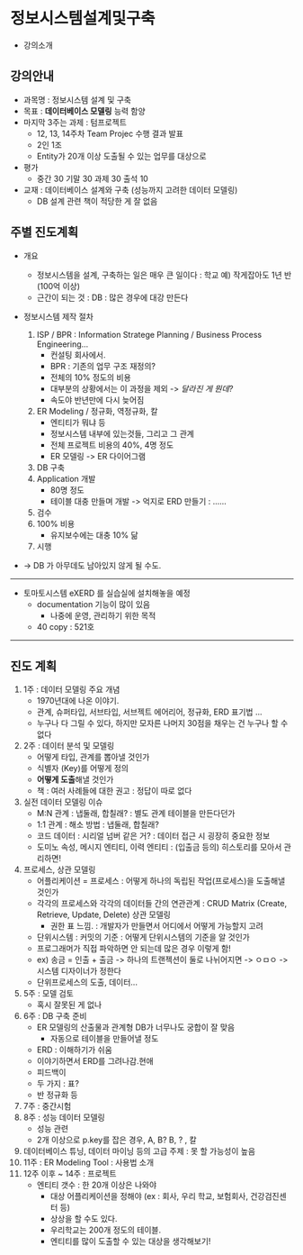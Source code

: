 정보시스템설계및구축
====================

-	강의소개

강의안내
--------

-	과목명 : 정보시스템 설계 및 구축
-	목표 : **데이터베이스 모델링** 능력 함양
-	마지막 3주는 과제 : 텀프로젝트
	-	12, 13, 14주차 Team Projec 수행 결과 발표
	-	2인 1조
	-	Entity가 20개 이상 도출될 수 있는 업무를 대상으로
-	평가
	-	중간 30 기말 30 과제 30 출석 10
-	교재 : 데이터베이스 설계와 구축 (성능까지 고려한 데이터 모델링)
	-	DB 설계 관련 책이 적당한 게 잘 없음

주별 진도계획
-------------

-	개요
	-	정보시스템을 설계, 구축하는 일은 매우 큰 일이다 : 학교 예) 작게잡아도 1년 반 (100억 이상)
	-	근간이 되는 것 : DB : 많은 경우에 대강 만든다
-	정보시스템 제작 절차

	1.	ISP / BPR : Information Stratege Planning / Business Process Engineering...
		-	컨설팅 회사에서.
		-	BPR : 기존의 업무 구조 재정의?
		-	전체의 10% 정도의 비용
		-	대부분의 상황에서는 이 과정을 제외 -> *달라진 게 뭔데?*
		-	속도야 반년만에 다시 늦어짐
	2.	ER Modeling / 정규화, 역정규화, 칼
		-	엔티티가 뭐냐 등
		-	정보시스템 내부에 있는것들, 그리고 그 관계
		-	전체 프로젝트 비용의 40%, 4명 정도
		-	ER 모델링 -> ER 다이어그램
	3.	DB 구축
	4.	Application 개발
		-	80명 정도
		-	테이블 대충 만들며 개발 -> 억지로 ERD 만들기 : ......
	5.	검수
	6.	100% 비용
		-	유지보수에는 대충 10% 닮
	7.	시행

-	-> DB 가 아무데도 남아있지 않게 될 수도.

---

-	토마토시스템 eXERD 를 실습실에 설치해놓을 예정
	-	documentation 기능이 많이 있음
		-	나중에 운영, 관리하기 위한 목적
	-	40 copy : 521호

---

진도 계획
---------

1.	1주 : 데이터 모델링 주요 개념
	-	1970년대에 나온 이야기.
	-	관계, 슈퍼타입, 서브타입, 서브젝트 에어리어, 정규화, ERD 표기법 ...
	-	누구나 다 그릴 수 있다, 하지만 모자른 나머지 30점을 채우는 건 누구나 할 수 없다
2.	2주 : 데이터 분석 및 모델링
	-	어떻게 타입, 관계를 뽑아낼 것인가
	-	식별자 (Key)를 어떻게 정의
	-	**어떻게 도출**해낼 것인가
	-	책 : 여러 사례들에 대한 권고 : 정답이 따로 없다
3.	실전 데이터 모델링 이슈
	-	M:N 관계 : 냅둘래, 합칠래? : 별도 관계 테이블을 만든다던가
	-	1:1 관계 : 해소 방법 : 냅둘래, 합칠래?
	-	코드 데이터 : 시리얼 넘버 같은 거? : 데이터 접근 시 굉장히 중요한 정보
	-	도미노 속성, 메시지 엔티티, 이력 엔티티 : (입출금 등의) 히스토리를 모아서 관리하면!
4.	프로세스, 상관 모델링
	-	어플리케이션 = 프로세스 : 어떻게 하나의 독립된 작업(프로세스)을 도출해낼 것인가
	-	각각의 프로세스와 각각의 데이터들 간의 연관관계 : CRUD Matrix (Create, Retrieve, Update, Delete) 상관 모델링
		-	권한 표 느낌. : 개발자가 만들면서 어디에서 어떻게 가능할지 고려
	-	단위시스템 : 커밋의 기준 : 어떻게 단위시스템의 기준을 알 것인가
	-	프로그래머가 직접 파악하면 안 되는데 많은 경우 이렇게 함!
	-	ex) 송금 = 인출 + 출금 -> 하나의 트랜젝션이 둘로 나뉘어지면 -> ㅇㅁㅇ -> 시스템 디자이너가 정한다
	-	단위프로세스의 도출, 데이터...
5.	5주 : 모델 검토
	-	혹시 잘못된 게 없나
6.	6주 : DB 구축 준비
	-	ER 모델링의 산출물과 관계형 DB가 너무나도 궁합이 잘 맞음
		-	자동으로 테이블을 만들어낼 정도
	-	ERD : 이해하기가 쉬움
	-	이야기하면서 ERD를 그려나감.현애
	-	피드백이
	-	두 가지 : 표?
	-	반 정규화 등
7.	7주 : 중간시험
8.	8주 : 성능 데이터 모델링
	-	성능 관련
	-	2개 이상으로 p.key를 잡은 경우, A, B? B, ? , 칼
9.	데이터베이스 튜닝, 데이터 마이닝 등의 고급 주제 : 못 할 가능성이 높음
10.	11주 : ER Modeling Tool : 사용법 소개
11.	12주 이후 ~ 14주 : 프로젝트
	-	엔티티 갯수 : 한 20개 이상은 나와야
		-	대상 어플리케이션을 정해야 (ex : 회사, 우리 학교, 보험회사, 건강검진센터 등)
		-	상상을 할 수도 있다.
		-	우리학교는 200개 정도의 테이블.
		-	엔티티를 많이 도출할 수 있는 대상을 생각해보기!
